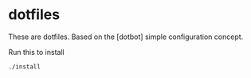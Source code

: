 # dotfiles

These are dotfiles. Based on the [dotbot] simple configuration concept.

Run this to install

```
./install 
```


